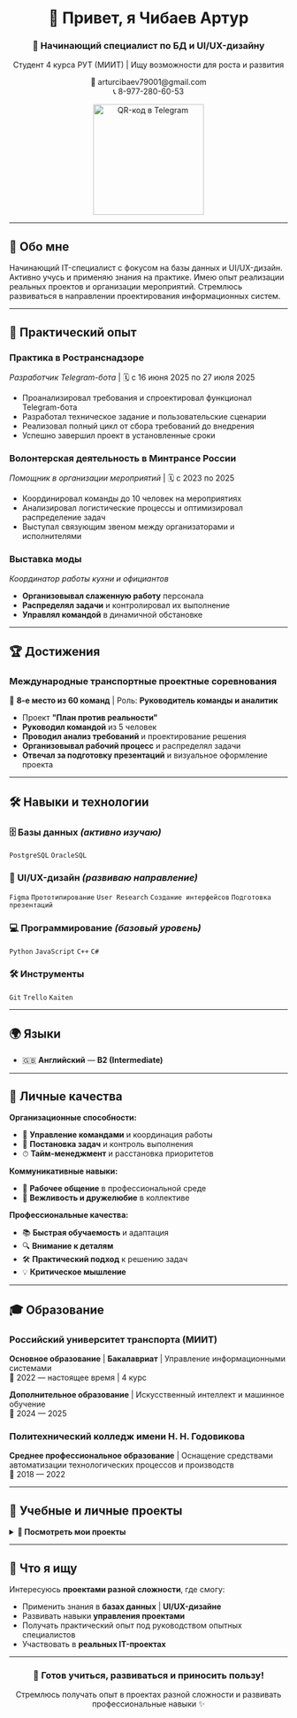 <h1 align="center">👋 Привет, я Чибаев Артур</h1>
<h3 align="center">🚀 Начинающий специалист по БД и UI/UX-дизайну</h3>

<p align="center">
  Студент 4 курса РУТ (МИИТ) | Ищу возможности для роста и развития
</p>

<p align="center">
  📧 arturcibaev79001@gmail.com<br>
  📞 8-977-280-60-53
</p>

<p align="center">
  <img src="https://github.com/user-attachments/assets/a62ad26c-be45-48e2-bb55-316e313eda1e" width="200" alt="QR-код в Telegram">
</p>

---

## 🎯 Обо мне

Начинающий IT-специалист с фокусом на базы данных и UI/UX-дизайн. Активно учусь и применяю знания на практике. Имею опыт реализации реальных проектов и организации мероприятий. Стремлюсь развиваться в направлении проектирования информационных систем.

---

## 💼 Практический опыт

### **Практика в Ространснадзоре**
*Разработчик Telegram-бота* | 🗓 с 16 июня 2025 по 27 июля 2025
- Проанализировал требования и спроектировал функционал Telegram-бота
- Разработал техническое задание и пользовательские сценарии
- Реализовал полный цикл от сбора требований до внедрения
- Успешно завершил проект в установленные сроки

### **Волонтерская деятельность в Минтрансе России**
*Помощник в организации мероприятий* | 🗓 с 2023 по 2025
- Координировал команды до 10 человек на мероприятиях
- Анализировал логистические процессы и оптимизировал распределение задач
- Выступал связующим звеном между организаторами и исполнителями

### **Выставка моды** 
*Координатор работы кухни и официантов*
- **Организовывал слаженную работу** персонала
- **Распределял задачи** и контролировал их выполнение
- **Управлял командой** в динамичной обстановке

---

## 🏆 Достижения

### **Международные транспортные проектные соревнования**
🥈 **8-е место из 60 команд** | Роль: **Руководитель команды и аналитик**
- Проект **"План против реальности"**
- **Руководил командой** из 5 человек
- **Проводил анализ требований** и проектирование решения
- **Организовывал рабочий процесс** и распределял задачи
- **Отвечал за подготовку презентаций** и визуальное оформление проекта

---

## 🛠 Навыки и технологии

### **🗄 Базы данных** *(активно изучаю)*
`PostgreSQL` `OracleSQL`

### **🎨 UI/UX-дизайн** *(развиваю направление)*
`Figma` `Прототипирование` `User Research` `Создание интерфейсов` `Подготовка презентаций`

### **💻 Программирование** *(базовый уровень)*
`Python` `JavaScript` `C++` `C#`

### **🛠 Инструменты**
`Git` `Trello` `Kaiten`

---

## 🌍 Языки
- 🇬🇧 **Английский** — **B2 (Intermediate)**

---

## 💫 Личные качества

**Организационные способности:**
- 👥 **Управление командами** и координация работы
- 🎯 **Постановка задач** и контроль выполнения
- ⏱ **Тайм-менеджмент** и расстановка приоритетов

**Коммуникативные навыки:**
- 💬 **Рабочее общение** в профессиональной среде
- 🤝 **Вежливость и дружелюбие** в коллективе

**Профессиональные качества:**
- 📚 **Быстрая обучаемость** и адаптация
- 🔍 **Внимание к деталям** 
- 🛠 **Практический подход** к решению задач
- 💡 **Критическое мышление**

---

## 🎓 Образование

### **Российский университет транспорта (МИИТ)**
**Основное образование** | **Бакалавриат** | Управление информационными системами  
📅 2022 — настоящее время | 4 курс

**Дополнительное образование** | Искусственный интеллект и машинное обучение  
📅 2024 — 2025


### **Политехнический колледж имени Н. Н. Годовикова**
**Среднее профессиональное образование** | Оснащение средствами автоматизации технологических процессов и производств  
📅 2018 — 2022

---

## 📂 Учебные и личные проекты

<details>
  <summary><b>🚀 Посмотреть мои проекты</b></summary>

 ### **🤖 Telegram-бот для Ространснадзора**
  *Полнофункциональный информационный бот для проектной деятельности федеральной службы*
  - **📊 Проанализировал требования** и спроектировал функционал Telegram-бота
  - **📝 Разработал техническое задание** и пользовательские сценарии
  - **🔄 Реализовал полный цикл** от сбора требований до внедрения
  - **🎯 Ключевой функционал:**
    - Информация о госпрограммах и ведомственных проектах
    - Внутренние проекты Ространснадзора
    - Функциональная структура проектной деятельности
    - Методические указания и правовые акты
    - Навигация по документации и ресурсам
  - **📄 [Документация проекта](Телеграм-бот%20Ространс.pdf)** - полное описание функционала и интерфейсов
  - **⏱ Срок реализации**: 1.5 месяца | **Статус**: Успешно внедрен ✅

  ### **🗄 База данных: "Транспортная система"**
  *Учет железнодорожных перевозок, подвижного состава и маршрутов*
  - **Цель:** Автоматизация управления железнодорожными перевозками
  - **Стек:** `PostgreSQL`, `Python`, `Tkinter`, `ERwin`, `ERDPlus`
  - **Функционал:** Учет поездов, вагонов, маршрутов, станций
  - **Особенности:** ER-моделирование, нормализация до БКНФ, GUI приложение
  - **📄 [Документация](https://github.com/S1ba-inu/S1ba-inu/blob/7f49ddf253b70c0c258f69b3b2d83f089b058c81/%D0%91%D0%94%20%D0%A2%D0%A1.pdf)**

  ### **🏦 База данных: "Банкоматы"**
  *Система учета банковских операций и клиентских транзакций*
  - **Цель:** Автоматизация банковских операций через банкоматы
  - **Стек:** `PostgreSQL`, `Python`, `Tkinter`, `ERwin`, `ERDPlus`
  - **Функционал:** Управление банками, клиентами, операциями, валютами
  - **Особенности:** Моделирование в нотациях Чена и IDEF1X, валютные операции
  - **📄 [Документация](https://github.com/S1ba-inu/S1ba-inu/blob/adbc39e0c95fb4f6f276279e7db64e59ca5e55af/%D0%91%D0%94%20%D0%91%D0%B0%D0%BD%D0%BA.pdf)**

  ### **📦 База данных: "Склад"**
  *Система управления складскими запасами и заказами магазинов*
  - **Цель:** Оптимизация складской логистики и управления остатками
  - **Стек:** `PostgreSQL`, `Python`, `Tkinter`, `ERwin`
  - **Функционал:** Учет товаров, обработка заказов, управление отгрузками
  - **Особенности:** IDEF1X моделирование, аналитические отчеты, GUI интерфейс
  - **📄 [Документация](https://github.com/S1ba-inu/S1ba-inu/blob/a69f178994e80c6961aaf5d08359056130bd8a21/%D0%91%D0%94%20%D0%A1%D0%BA%D0%BB%D0%B0%D0%B4.pdf)**

  ### **Дизайн-проект для студии производства видео контента**
  - **🎯 Основной функционал**: система заявок на съемку, личный кабинет клиента, портфолио работ
  - **👤 Пользовательские роли**: клиенты (артисты), администраторы студии
  - **📱 Разработанные экраны**: 
    - Главная страница с услугами и портфолио
    - Личный кабинет с историей заявок
    - Форма подачи новой заявки на клип
    - Профиль пользователя
  - **🎨 Особенности дизайна**: современный интерфейс, интуитивная навигация, адаптация под разные статусы заявок
  - **🛠 Инструменты**: Figma, User Research, Прототипирование
 - **🔗 [Смотреть проект в Figma](https://www.figma.com/design/pcqZB4V2uMrMLVTMOU0wkt/%D0%92%D0%B8%D0%B4%D0%B5%D0%BE%D0%BA%D0%BB%D0%B8%D0%BF%D1%8B?node-id=0-1&t=Y6D3oojglshbvf8i-1)**
</details>

---

## 🎯 Что я ищу

Интересуюсь **проектами разной сложности**, где смогу:
- Применить знания в **базах данных** | **UI/UX-дизайне**
- Развивать навыки **управления проектами**
- Получать практический опыт под руководством опытных специалистов
- Участвовать в **реальных IT-проектах**

---

<h3 align="center">🌱 Готов учиться, развиваться и приносить пользу!</h3>
<p align="center">
  Стремлюсь получать опыт в проектах разной сложности и развивать профессиональные навыки ✨
</p>
